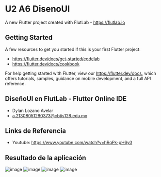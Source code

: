 # U2 A6 DisenoUI

A new Flutter project created with FlutLab - https://flutlab.io

## Getting Started

A few resources to get you started if this is your first Flutter project:

- https://flutter.dev/docs/get-started/codelab
- https://flutter.dev/docs/cookbook

For help getting started with Flutter, view our
https://flutter.dev/docs, which offers tutorials,
samples, guidance on mobile development, and a full API reference.

## DiseñoUI en FlutLab - Flutter Online IDE
- Dylan Lozano Avelar
- a.21308051280373@cbtis128.edu.mx

## Links de Referencia
- Youtube: https://www.youtube.com/watch?v=hRqPk-pH6y0

## Resultado de la aplicación 
![image](https://github.com/DylanLozanoAvelar/U2-A6-DisenoUI/assets/143743272/35cee11a-4afd-4e55-89d9-97205668d149)
![image](https://github.com/DylanLozanoAvelar/U2-A6-DisenoUI/assets/143743272/bec2bdb6-52d0-4194-81e4-99edba69e630)
![image](https://github.com/DylanLozanoAvelar/U2-A6-DisenoUI/assets/143743272/72c65305-4472-47b6-94b1-5b4ada5c75ac)
![image](https://github.com/DylanLozanoAvelar/U2-A6-DisenoUI/assets/143743272/08e967c6-869c-4c26-8ef6-796ba63fba4c)

